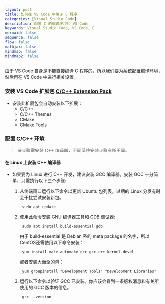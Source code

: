 ```yaml
---
layout: post
title: 如何在 VS Code 中编译 C 程序
categories: [Visual Studio Code]
description: 配置 C 的编译环境和 VS Code
keywords: Visual Studio Code, VS Code, C
mermaid: false
sequence: false
flow: false
mathjax: false
mindmap: false
mindmap2: false
---
```


由于 VS Code 自身是不能直接编译 C 程序的，所以我们要为系统配置编译环境，然后再在 VS Code 中进行相关设置。

### 安装 VS Code 扩展包 [C/C++ Extension Pack](https://marketplace.visualstudio.com/items?itemName=ms-vscode.cpptools-extension-pack)

- 安装此扩展包会自动安装以下扩展：
  - C/C++
  - C/C++ Themes
  - CMake
  - CMake Tools

### 配置 C/C++ 环境

> 该步骤需安装 C++ 编译器，不同系统安装步骤有所不同。

#### 在 Linux 上安装 C++ 编译器

- 如果要为 Linux 进行 C++ 开发，建议安装 GCC 编译器。安装 GCC 十分简单，只需执行以下三个步骤:

    1. 从终端窗口运行以下命令以更新 Ubuntu 包列表。过期的 Linux 分发有时会干扰尝试安装新包。

            sudo apt update

    2. 使用此命令安装 GNU 编译器工具和 GDB 调试器:

            sudo apt install build-essential gdb

        由于 build-essential 是 Debian 系的 meta package 的名字，所以CentOS还需使用以下命令安装：

            yum install make automake gcc gcc-c++ kernel-devel

        或者安装大而全的包：

            yum groupinstall "Development Tools" "Development Libraries"

    3. 运行以下命令以验证 GCC 已安装。你应该会看到一条版权消息和有关所使用的 GCC 版本的信息。

            gcc --version
